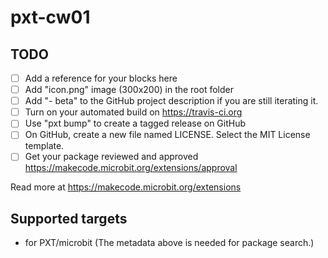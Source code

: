 # pxt-cw01



## TODO

- [ ] Add a reference for your blocks here
- [ ] Add "icon.png" image (300x200) in the root folder
- [ ] Add "- beta" to the GitHub project description if you are still iterating it.
- [ ] Turn on your automated build on https://travis-ci.org
- [ ] Use "pxt bump" to create a tagged release on GitHub
- [ ] On GitHub, create a new file named LICENSE. Select the MIT License template.
- [ ] Get your package reviewed and approved https://makecode.microbit.org/extensions/approval

Read more at https://makecode.microbit.org/extensions

## Supported targets

* for PXT/microbit
(The metadata above is needed for package search.)

